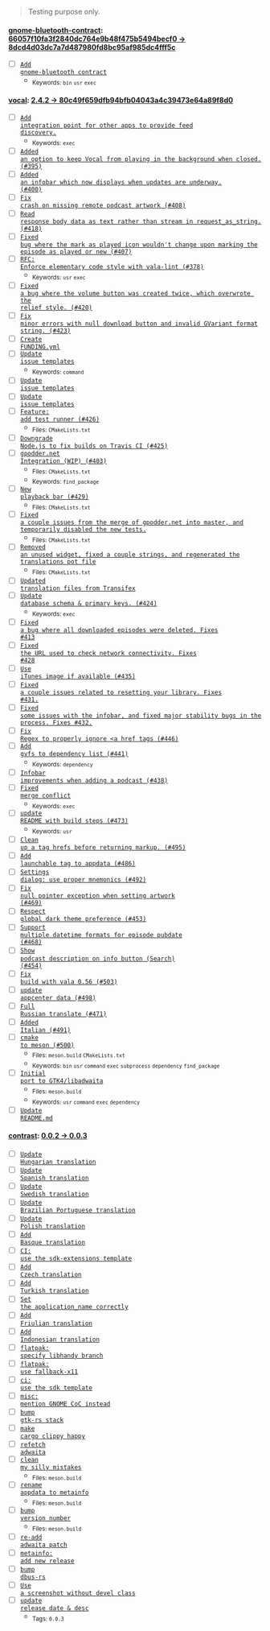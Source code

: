 > Testing purpose only.

#### [gnome-bluetooth-contract](https://github.com/elementary/gnome-bluetooth-contract): [66057f10fa3f2840dc764e9b48f475b5494becf0 → 8dcd4d03dc7a7d487980fd8bc95af985dc4fff5c](https://github.com/elementary/gnome-bluetooth-contract/compare/66057f10fa3f2840dc764e9b48f475b5494becf0...8dcd4d03dc7a7d487980fd8bc95af985dc4fff5c)

- [ ] [<code>Add gnome-bluetooth contract</code>](https://github.com/elementary/gnome-bluetooth-contract/commit/8dcd4d03dc7a7d487980fd8bc95af985dc4fff5c)
  - <sub>Keywords: <code>bin</code> <code>usr</code> <code>exec</code></sub>

#### [vocal](https://github.com/needle-and-thread/vocal): [2.4.2 → 80c49f659dfb94bfb04043a4c39473e64a89f8d0](https://github.com/needle-and-thread/vocal/compare/2.4.2...80c49f659dfb94bfb04043a4c39473e64a89f8d0)

- [ ] [<code>Add integration point for other apps to provide feed discovery.</code>](https://github.com/needle-and-thread/vocal/commit/b8cc1a4afba4bcf1aa8803f68be2fc85286d824b)
  - <sub>Keywords: <code>exec</code></sub>
- [ ] [<code>Added an option to keep Vocal from playing in the background when closed. (#395)</code>](https://github.com/needle-and-thread/vocal/commit/cb6ea34f0f6172e66df5f221ec8864e0df1cc200)
- [ ] [<code>Added an infobar which now displays when updates are underway. (#400)</code>](https://github.com/needle-and-thread/vocal/commit/c67f68d960cbd9de8e0dfb7425b011d186d97838)
- [ ] [<code>Fix crash on missing remote podcast artwork (#408)</code>](https://github.com/needle-and-thread/vocal/commit/8057a6261e6a8becfb5f2bea1176947dcacadb93)
- [ ] [<code>Read response body data as text rather than stream in request_as_string. (#418)</code>](https://github.com/needle-and-thread/vocal/commit/d9583d08f72e21083078a8c743cc20eb53dd0a1f)
- [ ] [<code>Fixed bug where the mark as played icon wouldn't change upon marking the episode as played or new (#407)</code>](https://github.com/needle-and-thread/vocal/commit/3772cd4b565e98aa47a717d6b3368b1d97565bc6)
- [ ] [<code>RFC: Enforce elementary code style with vala-lint (#378)</code>](https://github.com/needle-and-thread/vocal/commit/66aae46577fc0d0d82b1c2eb2514225014dc1903)
  - <sub>Keywords: <code>usr</code> <code>exec</code></sub>
- [ ] [<code>Fixed a bug where the volume button was created twice, which overwrote the relief style. (#420)</code>](https://github.com/needle-and-thread/vocal/commit/f9a3af5f421f623faf2b53d155fa83fcd8897a29)
- [ ] [<code>Fix minor errors with null download button and invalid GVariant format string. (#423)</code>](https://github.com/needle-and-thread/vocal/commit/c9464ea6a8b3cc7ffc2c0ef8d28710e1f047b324)
- [ ] [<code>Create FUNDING.yml</code>](https://github.com/needle-and-thread/vocal/commit/856f2f44e19e86ea14579ef13ec3f55bcc79e37b)
- [ ] [<code>Update issue templates</code>](https://github.com/needle-and-thread/vocal/commit/8838722698d746b88a8f8be3c0ce57402bfb2a3c)
  - <sub>Keywords: <code>command</code></sub>
- [ ] [<code>Update issue templates</code>](https://github.com/needle-and-thread/vocal/commit/cceb3eb5931119815eaa24a3cb4908be495d454a)
- [ ] [<code>Update issue templates</code>](https://github.com/needle-and-thread/vocal/commit/5001b3efdd7cad3a0600b5b475338c8f1fd4cf42)
- [ ] [<code>Feature: add test runner (#426)</code>](https://github.com/needle-and-thread/vocal/commit/979d76bd6c8735d883d96e17e96d8e75ff0cda4d)
  - <sub>Files: <code>CMakeLists.txt</code></sub>
- [ ] [<code>Downgrade Node.js to fix builds on Travis CI (#425)</code>](https://github.com/needle-and-thread/vocal/commit/9cc059f7af75b0579e7f474fa0e1ec2eaf9ff8db)
- [ ] [<code>gpodder.net Integration (WIP) (#403)</code>](https://github.com/needle-and-thread/vocal/commit/033211f2434db85ef43bfe4967b2d73d133d5903)
  - <sub>Files: <code>CMakeLists.txt</code></sub>
  - <sub>Keywords: <code>find_package</code></sub>
- [ ] [<code>New playback bar (#429)</code>](https://github.com/needle-and-thread/vocal/commit/ba7a769aa1dcb187db7be7ab5aaecb7f9c41138e)
  - <sub>Files: <code>CMakeLists.txt</code></sub>
- [ ] [<code>Fixed a couple issues from the merge of gpodder.net into master, and temporarily disabled the new tests.</code>](https://github.com/needle-and-thread/vocal/commit/d268b5f7a56a32d30f0407818eae4df251d69b79)
  - <sub>Files: <code>CMakeLists.txt</code></sub>
- [ ] [<code>Removed an unused widget, fixed a couple strings, and regenerated the translations pot file</code>](https://github.com/needle-and-thread/vocal/commit/782f0456878f83f142c5df7d768c0c784464b2dd)
  - <sub>Files: <code>CMakeLists.txt</code></sub>
- [ ] [<code>Updated translation files from Transifex</code>](https://github.com/needle-and-thread/vocal/commit/e0556637302caf1a7ae46ab86990d20cbdc439ff)
- [ ] [<code>Update database schema & primary keys. (#424)</code>](https://github.com/needle-and-thread/vocal/commit/b6f6c2b5c1457ee054276d869427585298e9ab65)
  - <sub>Keywords: <code>exec</code></sub>
- [ ] [<code>Fixed a bug where all downloaded episodes were deleted. Fixes #413</code>](https://github.com/needle-and-thread/vocal/commit/79555061d1199e7f8c3f2a25e655dbd6fd806d6e)
- [ ] [<code>Fixed the URL used to check network connectivity. Fixes #428</code>](https://github.com/needle-and-thread/vocal/commit/4195b175bd2496e5921fcda9e1e5ae0daf3b6436)
- [ ] [<code>Use iTunes image if available (#435)</code>](https://github.com/needle-and-thread/vocal/commit/d3d5f09dbc7685115ddc2129d6939de061541c53)
- [ ] [<code>Fixed a couple issues related to resetting your library. Fixes #431.</code>](https://github.com/needle-and-thread/vocal/commit/1cba9e14a3a0c90f9aac541dff06041e3ffb50df)
- [ ] [<code>Fixed some issues with the infobar, and fixed major stability bugs in the process. Fixes #432.</code>](https://github.com/needle-and-thread/vocal/commit/b41b1a7c778d02b1b5b1a42a06ceb8bcc3ae389f)
- [ ] [<code>Fix Regex to properly ignore <a href tags (#446)</code>](https://github.com/needle-and-thread/vocal/commit/37a1bfcdffed1b7ab7b99901c6eef98c7ed684da)
- [ ] [<code>Add gvfs to dependency list (#441)</code>](https://github.com/needle-and-thread/vocal/commit/c60f22c0307ce2c062786bb96275b9f0857d0db4)
  - <sub>Keywords: <code>dependency</code></sub>
- [ ] [<code>Infobar improvements when adding a podcast (#438)</code>](https://github.com/needle-and-thread/vocal/commit/75734c1be3de5aa7da6ddf0cb3a8046fa0585068)
- [ ] [<code>Fixed merge conflict</code>](https://github.com/needle-and-thread/vocal/commit/9064433da2f32be79091bc81befd62c49500e8ac)
  - <sub>Keywords: <code>exec</code></sub>
- [ ] [<code>update README with build steps (#473)</code>](https://github.com/needle-and-thread/vocal/commit/2cec1f1a82a9d777414512ad5930bd3f3b1de825)
  - <sub>Keywords: <code>usr</code></sub>
- [ ] [<code>Clean up a tag hrefs before returning markup. (#495)</code>](https://github.com/needle-and-thread/vocal/commit/fb125eefbce7c0d4bb6e5a4934a525a0d4c65676)
- [ ] [<code>Add launchable tag to appdata (#486)</code>](https://github.com/needle-and-thread/vocal/commit/8aa90f8c493eea1477d77b38ae93a9faec149691)
- [ ] [<code>Settings dialog: use proper mnemonics (#492)</code>](https://github.com/needle-and-thread/vocal/commit/c840866314610c7992eb8fcae7fbb51df64d516b)
- [ ] [<code>Fix null pointer exception when setting artwork (#469)</code>](https://github.com/needle-and-thread/vocal/commit/07ead6f7bf7a3fa39b51dc36f731c53bafdd1816)
- [ ] [<code>Respect global dark theme preference (#453)</code>](https://github.com/needle-and-thread/vocal/commit/01bf7929cf27a36f820635248d5697269e62d692)
- [ ] [<code>Support multiple datetime formats for episode pubdate (#468)</code>](https://github.com/needle-and-thread/vocal/commit/0d68a569a263d6c6fe84b261e7c5622d1c5be21c)
- [ ] [<code>Show podcast description on info button (Search) (#454)</code>](https://github.com/needle-and-thread/vocal/commit/7ae3824682f66e918af5177a25700496ef56f39b)
- [ ] [<code>Fix build with vala 0.56 (#503)</code>](https://github.com/needle-and-thread/vocal/commit/6859a6c990aea95decc23bc32d1504c2078c0ce9)
- [ ] [<code>update appcenter data (#498)</code>](https://github.com/needle-and-thread/vocal/commit/8653f878dfce1b65a29e565833d38d7ebe642097)
- [ ] [<code>Full Russian translate (#471)</code>](https://github.com/needle-and-thread/vocal/commit/a7c4d799c9dac4ae5aad8084a8d5b9453bc7d005)
- [ ] [<code>Added Italian (#491)</code>](https://github.com/needle-and-thread/vocal/commit/148a8aa4609930500e14e5764fcb3d83ba812809)
- [ ] [<code>cmake to meson (#500)</code>](https://github.com/needle-and-thread/vocal/commit/1544141dc8e788f7c3854dada9a43aab7781ad97)
  - <sub>Files: <code>meson.build</code> <code>CMakeLists.txt</code></sub>
  - <sub>Keywords: <code>bin</code> <code>usr</code> <code>command</code> <code>exec</code> <code>subprocess</code> <code>dependency</code> <code>find_package</code></sub>
- [ ] [<code>Initial port to GTK4/libadwaita</code>](https://github.com/needle-and-thread/vocal/commit/366d7b8f79c988f367666dcd36a64ded3507abcf)
  - <sub>Files: <code>meson.build</code></sub>
  - <sub>Keywords: <code>usr</code> <code>command</code> <code>exec</code> <code>dependency</code></sub>
- [ ] [<code>Update README.md</code>](https://github.com/needle-and-thread/vocal/commit/80c49f659dfb94bfb04043a4c39473e64a89f8d0)

#### [contrast](https://gitlab.gnome.org/World/design/contrast): [0.0.2 → 0.0.3](https://gitlab.gnome.org/World/design/contrast/-/compare/0.0.2...0.0.3)

- [ ] [<code>Update Hungarian translation</code>](https://gitlab.gnome.org/World/design/contrast/-/commit/b84f01fc0314246bd719e3e465cd5dda64caa392)
- [ ] [<code>Update Spanish translation</code>](https://gitlab.gnome.org/World/design/contrast/-/commit/2de1432c233f7b3be7272bd6580eb03a41306dc2)
- [ ] [<code>Update Swedish translation</code>](https://gitlab.gnome.org/World/design/contrast/-/commit/79ae4141ddb20284b2bda3f7d204812dcc7d0f37)
- [ ] [<code>Update Brazilian Portuguese translation</code>](https://gitlab.gnome.org/World/design/contrast/-/commit/cc797d43bf01bd92a7ccfe050a2981ba96e56684)
- [ ] [<code>Update Polish translation</code>](https://gitlab.gnome.org/World/design/contrast/-/commit/fac7a87212cc9df34e27f6c3ee669bdb5c415844)
- [ ] [<code>Add Basque translation</code>](https://gitlab.gnome.org/World/design/contrast/-/commit/71aa6016e6597bf91b94cada172b2f9f7504e58e)
- [ ] [<code>CI: use the sdk-extensions template</code>](https://gitlab.gnome.org/World/design/contrast/-/commit/5dcfbc666ac750f22a338b00576449ae10f19ab2)
- [ ] [<code>Add Czech translation</code>](https://gitlab.gnome.org/World/design/contrast/-/commit/655303dec1b8ffb3ebf5552f08590e43e5907c5b)
- [ ] [<code>Add Turkish translation</code>](https://gitlab.gnome.org/World/design/contrast/-/commit/a0b20bbcdf4a1df9ca1c097ff68958d4655f0d7f)
- [ ] [<code>Set the application_name correctly</code>](https://gitlab.gnome.org/World/design/contrast/-/commit/51ca1ba16940fce77d758c6c613678d9d929119b)
- [ ] [<code>Add Friulian translation</code>](https://gitlab.gnome.org/World/design/contrast/-/commit/4a9381d83d6f7b01d11c88e923c580657fce3dae)
- [ ] [<code>Add Indonesian translation</code>](https://gitlab.gnome.org/World/design/contrast/-/commit/efbda2c032615a96bb3e7f76ec9997f080d9d6ab)
- [ ] [<code>flatpak: specify libhandy branch</code>](https://gitlab.gnome.org/World/design/contrast/-/commit/c7ca335be6246f650f4723bbed53834a31a826e7)
- [ ] [<code>flatpak: use fallback-x11</code>](https://gitlab.gnome.org/World/design/contrast/-/commit/c4abd6762f13a2c3bc134f6df7a5c5fc325f815e)
- [ ] [<code>ci: use the sdk template</code>](https://gitlab.gnome.org/World/design/contrast/-/commit/d22009f619f6b771032e4be2e3e7e13192567fe2)
- [ ] [<code>misc: mention GNOME CoC instead</code>](https://gitlab.gnome.org/World/design/contrast/-/commit/cc36f4ab3faab57ab16d904730661f87604fea53)
- [ ] [<code>bump gtk-rs stack</code>](https://gitlab.gnome.org/World/design/contrast/-/commit/414f3c768e8251045a5fc689543704bd8f2ffecc)
- [ ] [<code>make cargo clippy happy</code>](https://gitlab.gnome.org/World/design/contrast/-/commit/c156a9d599405aff082d3ea40982734515307fc4)
- [ ] [<code>refetch adwaita</code>](https://gitlab.gnome.org/World/design/contrast/-/commit/de2a469d80e413ab14ce004625e29caf9ea25460)
- [ ] [<code>clean my silly mistakes</code>](https://gitlab.gnome.org/World/design/contrast/-/commit/4b5ea8f984c20838d582690ba952c80b7a3d069e)
  - <sub>Files: <code>meson.build</code></sub>
- [ ] [<code>rename appdata to metainfo</code>](https://gitlab.gnome.org/World/design/contrast/-/commit/db6180d2aecac9b79f1266fd41777b9f73f0601d)
  - <sub>Files: <code>meson.build</code></sub>
- [ ] [<code>bump version number</code>](https://gitlab.gnome.org/World/design/contrast/-/commit/170007adaa469a76aad571bc0d689104cedc9287)
  - <sub>Files: <code>meson.build</code></sub>
- [ ] [<code>re-add adwaita patch</code>](https://gitlab.gnome.org/World/design/contrast/-/commit/13fe63901829cd79546c2eadc39bccdb4f9746cd)
- [ ] [<code>metainfo: add new release</code>](https://gitlab.gnome.org/World/design/contrast/-/commit/a08b67e498f82d476608aff8216163900f789bd7)
- [ ] [<code>bump dbus-rs</code>](https://gitlab.gnome.org/World/design/contrast/-/commit/288d66b800aa68548eae3626d87a6b301c09acc5)
- [ ] [<code>Use a screenshot without devel class</code>](https://gitlab.gnome.org/World/design/contrast/-/commit/cda9e5ad88b2f04ab359feddec987efb119032d7)
- [ ] [<code>update release date & desc</code>](https://gitlab.gnome.org/World/design/contrast/-/commit/e0c53403832f6d387efc5ad0b39190ab28eb73b3)
  - <sub>Tags: <code>0.0.3</code></sub>
